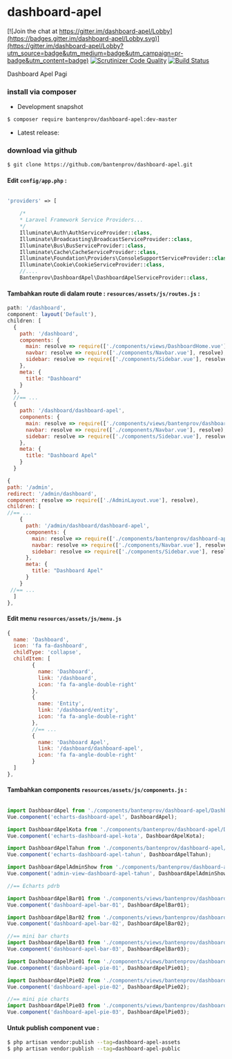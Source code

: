# dashboard-apel

[![Join the chat at https://gitter.im/dashboard-apel/Lobby](https://badges.gitter.im/dashboard-apel/Lobby.svg)](https://gitter.im/dashboard-apel/Lobby?utm_source=badge&utm_medium=badge&utm_campaign=pr-badge&utm_content=badge)
[![Scrutinizer Code Quality](https://scrutinizer-ci.com/g/bantenprov/dashboard-apel/badges/quality-score.png?b=master)](https://scrutinizer-ci.com/g/bantenprov/dashboard-apel/?branch=master)
[![Build Status](https://scrutinizer-ci.com/g/bantenprov/dashboard-apel/badges/build.png?b=master)](https://scrutinizer-ci.com/g/bantenprov/dashboard-apel/build-status/master)

Dashboard Apel Pagi

### install via composer

- Development snapshot
```bash
$ composer require bantenprov/dashboard-apel:dev-master
```
- Latest release:


### download via github

~~~bash
$ git clone https://github.com/bantenprov/dashboard-apel.git
~~~


#### Edit `config/app.php` :
```php

'providers' => [

    /*
    * Laravel Framework Service Providers...
    */
    Illuminate\Auth\AuthServiceProvider::class,
    Illuminate\Broadcasting\BroadcastServiceProvider::class,
    Illuminate\Bus\BusServiceProvider::class,
    Illuminate\Cache\CacheServiceProvider::class,
    Illuminate\Foundation\Providers\ConsoleSupportServiceProvider::class,
    Illuminate\Cookie\CookieServiceProvider::class,
    //....
    Bantenprov\DashboardApel\DashboardApelServiceProvider::class,

```

#### Tambahkan route di dalam route : `resources/assets/js/routes.js` :

```javascript
path: '/dashboard',
component: layout('Default'),
children: [
  {
    path: '/dashboard',
    components: {
      main: resolve => require(['./components/views/DashboardHome.vue'], resolve),
      navbar: resolve => require(['./components/Navbar.vue'], resolve),
      sidebar: resolve => require(['./components/Sidebar.vue'], resolve)
    },
    meta: {
      title: "Dashboard"
    }
  },
  //== ...
  {
    path: '/dashboard/dashboard-apel',
    components: {
      main: resolve => require(['./components/views/bantenprov/dashboard-apel/DashboardApel.vue'], resolve),
      navbar: resolve => require(['./components/Navbar.vue'], resolve),
      sidebar: resolve => require(['./components/Sidebar.vue'], resolve)
    },
    meta: {
      title: "Dashboard Apel"
    }
  }
```

```javascript
{
path: '/admin',
redirect: '/admin/dashboard',
component: resolve => require(['./AdminLayout.vue'], resolve),
children: [
//== ...
    {
      path: '/admin/dashboard/dashboard-apel',
      components: {
        main: resolve => require(['./components/bantenprov/dashboard-apel/DashboardApelAdmin.show.vue'], resolve),
        navbar: resolve => require(['./components/Navbar.vue'], resolve),
        sidebar: resolve => require(['./components/Sidebar.vue'], resolve)
      },
      meta: {
        title: "Dashboard Apel"
      }
    }
 //== ...   
  ]
},

```

#### Edit menu `resources/assets/js/menu.js`

```javascript
{
  name: 'Dashboard',
  icon: 'fa fa-dashboard',
  childType: 'collapse',
  childItem: [
        {
          name: 'Dashboard',
          link: '/dashboard',
          icon: 'fa fa-angle-double-right'
        },
        {
          name: 'Entity',
          link: '/dashboard/entity',
          icon: 'fa fa-angle-double-right'
        },
        //== ...
        {
          name: 'Dashboard Apel',
          link: '/dashboard/dashboard-apel',
          icon: 'fa fa-angle-double-right'
        }
  ]
},
```


#### Tambahkan components `resources/assets/js/components.js` :

```javascript

import DashboardApel from './components/bantenprov/dashboard-apel/DashboardApel.chart.vue';
Vue.component('echarts-dashboard-apel', DashboardApel);

import DashboardApelKota from './components/bantenprov/dashboard-apel/DashboardApelKota.chart.vue';
Vue.component('echarts-dashboard-apel-kota', DashboardApelKota);

import DashboardApelTahun from './components/bantenprov/dashboard-apel/DashboardApelTahun.chart.vue';
Vue.component('echarts-dashboard-apel-tahun', DashboardApelTahun);

import DashboardApelAdminShow from './components/bantenprov/dashboard-apel/DashboardApelAdmin.show.vue';
Vue.component('admin-view-dashboard-apel-tahun', DashboardApelAdminShow);

//== Echarts pdrb

import DashboardApelBar01 from './components/views/bantenprov/dashboard-apel/DashboardApelBar01.vue';
Vue.component('dashboard-apel-bar-01', DashboardApelBar01);

import DashboardApelBar02 from './components/views/bantenprov/dashboard-apel/DashboardApelBar02.vue';
Vue.component('dashboard-apel-bar-02', DashboardApelBar02);

//== mini bar charts
import DashboardApelBar03 from './components/views/bantenprov/dashboard-apel/DashboardApelBar03.vue';
Vue.component('dashboard-apel-bar-03', DashboardApelBar03);

import DashboardApelPie01 from './components/views/bantenprov/dashboard-apel/DashboardApelPie01.vue';
Vue.component('dashboard-apel-pie-01', DashboardApelPie01);

import DashboardApelPie02 from './components/views/bantenprov/dashboard-apel/DashboardApelPie02.vue';
Vue.component('dashboard-apel-pie-02', DashboardApelPie02);

//== mini pie charts
import DashboardApelPie03 from './components/views/bantenprov/dashboard-apel/DashboardApelPie03.vue';
Vue.component('dashboard-apel-pie-03', DashboardApelPie03);
```

#### Untuk publish component vue :

```bash
$ php artisan vendor:publish --tag=dashboard-apel-assets
$ php artisan vendor:publish --tag=dashboard-apel-public
```

